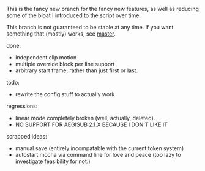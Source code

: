 ﻿This is the fancy new branch for the fancy new features, as well as reducing some of the bloat I introduced to the script over time.

This branch is not guaranteed to be stable at any time. If you want something that (mostly) works, see [master](https://github.com/torque/Aegisub-Motion/tree/master).

done:

 - independent clip motion
 - multiple override block per line support
 - arbitrary start frame, rather than just first or last.

todo:

 - rewrite the config stuff to actually work

regressions:

 - linear mode completely broken (well, actually, deleted).
 - NO SUPPORT FOR AEGISUB 2.1.X BECAUSE I DON'T LIKE IT

scrapped ideas:

 - manual save (entirely incompatable with the current token system)
 - autostart mocha via command line for love and peace (too lazy to investigate feasibility for not.)